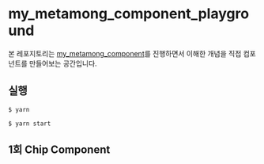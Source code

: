 # my_metamong_component_playground

본 레포지토리는 [my_metamong_component](https://github.com/Jump2FE/my_metamong_component)를 진행하면서 이해한 개념을 직접 컴포넌트를 만들어보는 공간입니다.

## 실행

```
$ yarn

$ yarn start
```

## 1회 Chip Component
